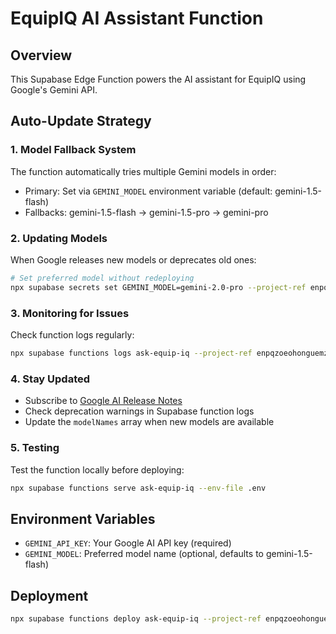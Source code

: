 # EquipIQ AI Assistant Function

## Overview
This Supabase Edge Function powers the AI assistant for EquipIQ using Google's Gemini API.

## Auto-Update Strategy

### 1. Model Fallback System
The function automatically tries multiple Gemini models in order:
- Primary: Set via `GEMINI_MODEL` environment variable (default: gemini-1.5-flash)
- Fallbacks: gemini-1.5-flash → gemini-1.5-pro → gemini-pro

### 2. Updating Models
When Google releases new models or deprecates old ones:

```bash
# Set preferred model without redeploying
npx supabase secrets set GEMINI_MODEL=gemini-2.0-pro --project-ref enpqzoeohonguemzyifo
```

### 3. Monitoring for Issues
Check function logs regularly:
```bash
npx supabase functions logs ask-equip-iq --project-ref enpqzoeohonguemzyifo
```

### 4. Stay Updated
- Subscribe to [Google AI Release Notes](https://ai.google.dev/gemini-api/docs/release-notes)
- Check deprecation warnings in Supabase function logs
- Update the `modelNames` array when new models are available

### 5. Testing
Test the function locally before deploying:
```bash
npx supabase functions serve ask-equip-iq --env-file .env
```

## Environment Variables
- `GEMINI_API_KEY`: Your Google AI API key (required)
- `GEMINI_MODEL`: Preferred model name (optional, defaults to gemini-1.5-flash)

## Deployment
```bash
npx supabase functions deploy ask-equip-iq --project-ref enpqzoeohonguemzyifo
```